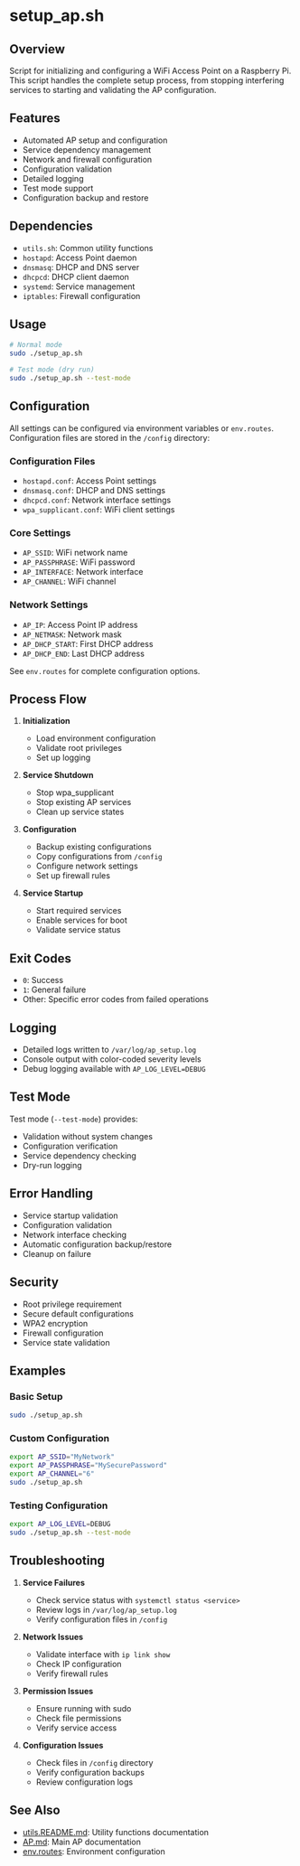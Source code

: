 # setup_ap.sh

## Overview
Script for initializing and configuring a WiFi Access Point on a Raspberry Pi. This script handles the complete setup process, from stopping interfering services to starting and validating the AP configuration.

## Features
- Automated AP setup and configuration
- Service dependency management
- Network and firewall configuration
- Configuration validation
- Detailed logging
- Test mode support
- Configuration backup and restore

## Dependencies
- `utils.sh`: Common utility functions
- `hostapd`: Access Point daemon
- `dnsmasq`: DHCP and DNS server
- `dhcpcd`: DHCP client daemon
- `systemd`: Service management
- `iptables`: Firewall configuration

## Usage
```bash
# Normal mode
sudo ./setup_ap.sh

# Test mode (dry run)
sudo ./setup_ap.sh --test-mode
```

## Configuration
All settings can be configured via environment variables or `env.routes`. Configuration files are stored in the `/config` directory:

### Configuration Files
- `hostapd.conf`: Access Point settings
- `dnsmasq.conf`: DHCP and DNS settings
- `dhcpcd.conf`: Network interface settings
- `wpa_supplicant.conf`: WiFi client settings

### Core Settings
- `AP_SSID`: WiFi network name
- `AP_PASSPHRASE`: WiFi password
- `AP_INTERFACE`: Network interface
- `AP_CHANNEL`: WiFi channel

### Network Settings
- `AP_IP`: Access Point IP address
- `AP_NETMASK`: Network mask
- `AP_DHCP_START`: First DHCP address
- `AP_DHCP_END`: Last DHCP address

See `env.routes` for complete configuration options.

## Process Flow
1. **Initialization**
   - Load environment configuration
   - Validate root privileges
   - Set up logging

2. **Service Shutdown**
   - Stop wpa_supplicant
   - Stop existing AP services
   - Clean up service states

3. **Configuration**
   - Backup existing configurations
   - Copy configurations from `/config`
   - Configure network settings
   - Set up firewall rules

4. **Service Startup**
   - Start required services
   - Enable services for boot
   - Validate service status

## Exit Codes
- `0`: Success
- `1`: General failure
- Other: Specific error codes from failed operations

## Logging
- Detailed logs written to `/var/log/ap_setup.log`
- Console output with color-coded severity levels
- Debug logging available with `AP_LOG_LEVEL=DEBUG`

## Test Mode
Test mode (`--test-mode`) provides:
- Validation without system changes
- Configuration verification
- Service dependency checking
- Dry-run logging

## Error Handling
- Service startup validation
- Configuration validation
- Network interface checking
- Automatic configuration backup/restore
- Cleanup on failure

## Security
- Root privilege requirement
- Secure default configurations
- WPA2 encryption
- Firewall configuration
- Service state validation

## Examples

### Basic Setup
```bash
sudo ./setup_ap.sh
```

### Custom Configuration
```bash
export AP_SSID="MyNetwork"
export AP_PASSPHRASE="MySecurePassword"
export AP_CHANNEL="6"
sudo ./setup_ap.sh
```

### Testing Configuration
```bash
export AP_LOG_LEVEL=DEBUG
sudo ./setup_ap.sh --test-mode
```

## Troubleshooting
1. **Service Failures**
   - Check service status with `systemctl status <service>`
   - Review logs in `/var/log/ap_setup.log`
   - Verify configuration files in `/config`

2. **Network Issues**
   - Validate interface with `ip link show`
   - Check IP configuration
   - Verify firewall rules

3. **Permission Issues**
   - Ensure running with sudo
   - Check file permissions
   - Verify service access

4. **Configuration Issues**
   - Check files in `/config` directory
   - Verify configuration backups
   - Review configuration logs

## See Also
- [utils.README.md](utils.README.md): Utility functions documentation
- [AP.md](AP.md): Main AP documentation
- [env.routes](env.routes): Environment configuration 